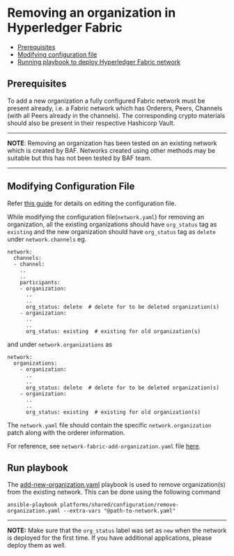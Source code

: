 <a name = "adding-new-org-to-existing-network-in-fabric"></a>
# Removing an organization in Hyperledger Fabric

- [Prerequisites](#prerequisites)
- [Modifying configuration file](#create_config_file)
- [Running playbook to deploy Hyperledger Fabric network](#run_network)


<a name = "prerequisites"></a>
## Prerequisites
To add a new organization a fully configured Fabric network must be present already, i.e. a Fabric network which has Orderers, Peers, Channels (with all Peers already in the channels). The corresponding crypto materials should also be present in their respective Hashicorp Vault. 

---
**NOTE**: Removing an organization has been tested on an existing network which is created by BAF. Networks created using other methods may be suitable but this has not been tested by BAF team.

---

<a name = "create_config_file"></a>
## Modifying Configuration File

Refer [this guide](./fabric_networkyaml.md) for details on editing the configuration file.

While modifying the configuration file(`network.yaml`) for removing an organization, all the existing organizations should have `org_status` tag as `existing` and the new organization should have `org_status` tag as `delete` under `network.channels` eg.

    network:
      channels:
      - channel:
        ..
        ..
        participants:
        - organization:
          ..
          ..
          org_status: delete  # delete for to be deleted organization(s)
        - organization:
          ..
          ..
          org_status: existing  # existing for old organization(s)

and under `network.organizations` as

    network:
      organizations:
        - organization:
          ..
          ..
          org_status: delete  # delete for to be deleted organization(s)
        - organization:
          ..
          ..
          org_status: existing  # existing for old organization(s)

The `network.yaml` file should contain the specific `network.organization` patch along with the orderer information.


For reference, see `network-fabric-add-organization.yaml` file [here](https://github.com/hyperledger-labs/blockchain-automation-framework/tree/master/platforms/hyperledger-fabric/configuration/samples).

<a name = "run_network"></a>
## Run playbook

The [add-new-organization.yaml](https://github.com/hyperledger-labs/blockchain-automation-framework/platforms/hyperledger-fabric/configuration/remove-organization.yaml) playbook is used to remove organization(s) from the existing network. This can be done using the following command

```
ansible-playbook platforms/shared/configuration/remove-organization.yaml --extra-vars "@path-to-network.yaml"
```

---
**NOTE:** Make sure that the `org_status` label was set as `new` when the network is deployed for the first time. If you have additional applications, please deploy them as well.
